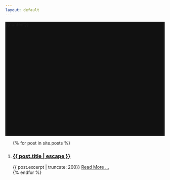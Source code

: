 ```yaml
---
layout: default
---
```

<style>
  .overview{
    position: relative;
    height:360px;
    width:100%;
    background-color:#111;
    background-image:url({{site.baseurl}}/assets/after-school.jpg);
  } 
</style>
<section class = 'overview fulls'>
    <div class = 'overlay flex-in'>{{content}}</div>
</section>
<section class = 'blog'>
   <article>
     <div class = 'hold'>
          <ol class="post-collection flex">
            {% for post in site.posts %}
            <li class = 'child duo'>
              <h3 class = 'post-link'>
              <a href="{{ post.url | relative_url }}">{{ post.title | escape }}</a>
              </h3>
              {{ post.excerpt  | truncate: 200}} 
              <a href="{{ post.url | relative_url }}"><span class = 'mark'>Read More ...</span></a>
            </li>
            {% endfor %}
          </ol>
      </div>
  </article>
</section>
